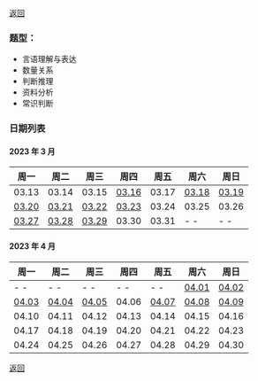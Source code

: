 [返回](../../index.md)

### 题型：

- 言语理解与表达
- 数量关系
- 判断推理
- 资料分析
- 常识判断

### 日期列表

#### 2023 年 3 月

| 周一                        | 周二                        | 周三                        | 周四                        | 周五  | 周六                        | 周日                        |
| --------------------------- | --------------------------- | --------------------------- | --------------------------- | ----- | --------------------------- | --------------------------- |
| 03.13                       | 03.14                       | 03.15                       | [03.16](./m1/2023-03-16.md) | 03.17 | [03.18](./m1/2023-03-18.md) | [03.19](./m1/2023-03-19.md) |
| [03.20](./m1/2023-03-20.md) | [03.21](./m1/2023-03-21.md) | [03.22](./m1/2023-03-22.md) | [03.23](./m1/2023-03-23.md) | 03.24 | 03.25                       | 03.26                       |
| [03.27](./m1/2023-03-27.md) | [03.28](./m1/2023-03-28.md) | [03.29](./m1/2023-03-29.md) | 03.30                       | 03.31 | - -                         | - -                         |

#### 2023 年 4 月

| 周一                        | 周二                        | 周三                        | 周四  | 周五                        | 周六                        | 周日                        |
| --------------------------- | --------------------------- | --------------------------- | ----- | --------------------------- | --------------------------- | --------------------------- |
| - -                         | - -                         | - -                         | - -   | - -                         | [04.01](./m2/2023-04-01.md) | [04.02](./m2/2023-04-02.md) |
| [04.03](./m2/2023-04-03.md) | [04.04](./m2/2023-04-04.md) | [04.05](./m2/2023-04-05.md) | 04.06 | [04.07](./m2/2023-04-07.md) | [04.08](./m2/2023-04-08.md)                       | [04.09](./m2/2023-04-09.md)                       |
| 04.10                       | 04.11                       | 04.12                       | 04.13 | 04.14                       | 04.15                       | 04.16                       |
| 04.17                       | 04.18                       | 04.19                       | 04.20 | 04.21                       | 04.22                       | 04.23                       |
| 04.24                       | 04.25                       | 04.26                       | 04.27 | 04.28                       | 04.29                       | 04.30                       |

[返回](../../index.md)
